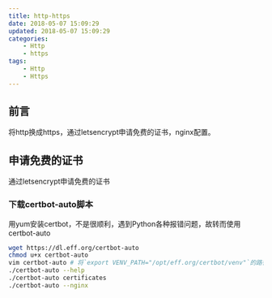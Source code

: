 ```yaml
---
title: http-https
date: 2018-05-07 15:09:29
updated: 2018-05-07 15:09:29
categories:
    - Http
    - https
tags:
    - Http
    - Https
---
```

## 前言
将http换成https，通过letsencrypt申请免费的证书，nginx配置。

## 申请免费的证书
通过letsencrypt申请免费的证书

### 下载certbot-auto脚本
用yum安装certbot，不是很顺利，遇到Python各种报错问题，故转而使用certbot-auto
``` bash
wget https://dl.eff.org/certbot-auto
chmod u+x certbot-auto
vim certbot-auto # 将`export VENV_PATH="/opt/eff.org/certbot/venv"`的路径改为`export VENV_PATH="/opt/software/certbot/venv"`
./certbot-auto --help
./certbot-auto certificates
./certbot-auto --nginx
```
<!-- more -->

